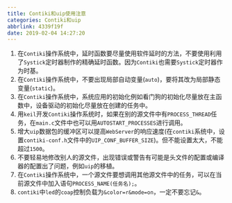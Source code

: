 ```yaml
---
title: Contiki和uip使用注意
categories: Contiki和uip
abbrlink: 4339f19f
date: 2019-02-04 14:27:20
---
```

1. 在`Contiki`操作系统中，延时函数要尽量使用软件延时的方法，不要使用利用了`Systick`定时器制作的精确延时函数。因为`Contiki`也需要`Systick`定时器作为时基。<!--more-->
2. 在`Contiki`操作系统中，不要出现局部自动变量(`auto`)，要将其改为局部静态变量(`static`)。
3. 在`Contiki`操作系统中，系统应用的初始化例如看门狗的初始化尽量放在主函数中，设备驱动的初始化尽量放在创建的任务中。
4. 用`keil`开发`Contiki`操作系统时，如果在别的源文件中有`PROCESS_THREAD`任务，在`main.c`文件中也可以用`AUTOSTART_PROCESSES`进行调用。
5. 增大`uip`数据包的缓冲区可以提高`WebServer`的响应速度(在`contiki`系统中，设置`contiki-conf.h`文件中的`UIP_CONF_BUFFER_SIZE`)。但不能设置太大，不能超过`1500`。
6. 不要轻易地修改别人的源文件，出现错误或警告有可能是头文件的配置或编译器的配置出了问题，例如`uip`的移植。
7. 在`Contiki`操作系统中，一个源文件要想调用其他源文件中的任务，可以在当前源文件中加入语句`PROCESS_NAME(任务名);`。
8. `contiki`中`led`的`coap`控制负载为`&color=r&mode=on`，一定不要忘记`&`。